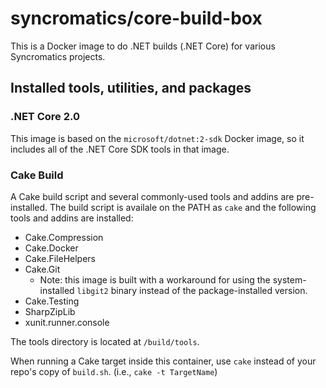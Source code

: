 # syncromatics/core-build-box

This is a Docker image to do .NET builds (.NET Core) for various Syncromatics projects.

## Installed tools, utilities, and packages

### .NET Core 2.0

This image is based on the `microsoft/dotnet:2-sdk` Docker image, so it includes all of the .NET Core SDK tools in that image.

### Cake Build

A Cake build script and several commonly-used tools and addins are pre-installed. The build script is availale on the PATH as `cake` and the following tools and addins are installed:

* Cake.Compression
* Cake.Docker
* Cake.FileHelpers
* Cake.Git
    * Note: this image is built with a workaround for using the system-installed `libgit2` binary instead of the package-installed version.
* Cake.Testing
* SharpZipLib
* xunit.runner.console

The tools directory is located at `/build/tools`.

When running a Cake target inside this container, use `cake` instead of your repo's copy of `build.sh`. (i.e., `cake -t TargetName`)

